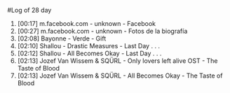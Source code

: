 #Log of 28 day

1. [00:17] m.facebook.com - unknown - Facebook
1. [00:27] m.facebook.com - unknown - Fotos de la biografía
1. [02:08] Bayonne - Verde - Gift
1. [02:10] Shallou - Drastic Measures - Last Day . . .
1. [02:12] Shallou - All Becomes Okay - Last Day . . .
1. [02:13] Jozef Van Wissem & SQÜRL - Only lovers left alive OST - The Taste of Blood
1. [02:13] Jozef Van Wissem & SQÜRL - All Becomes Okay - The Taste of Blood
